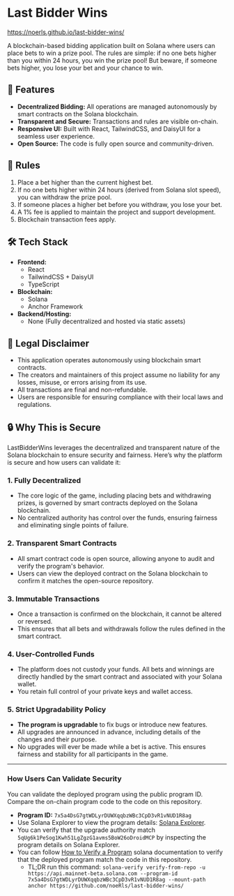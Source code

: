 # Last Bidder Wins

https://noerls.github.io/last-bidder-wins/

A blockchain-based bidding application built on Solana where users can place bets to win a prize pool. The rules are simple: if no one bets higher than you within 24 hours, you win the prize pool! But beware, if someone bets higher, you lose your bet and your chance to win.

## 🚀 Features

- **Decentralized Bidding:** All operations are managed autonomously by smart contracts on the Solana blockchain.
- **Transparent and Secure:** Transactions and rules are visible on-chain.
- **Responsive UI:** Built with React, TailwindCSS, and DaisyUI for a seamless user experience.
- **Open Source:** The code is fully open source and community-driven.

## 📜 Rules

1. Place a bet higher than the current highest bet.
2. If no one bets higher within 24 hours (derived from Solana slot speed), you can withdraw the prize pool.
3. If someone places a higher bet before you withdraw, you lose your bet.
4. A 1% fee is applied to maintain the project and support development.
5. Blockchain transaction fees apply.

## 🛠 Tech Stack

- **Frontend:**
  - React
  - TailwindCSS + DaisyUI
  - TypeScript
- **Blockchain:**
  - Solana
  - Anchor Framework
- **Backend/Hosting:**
  - None (Fully decentralized and hosted via static assets)

## 📝 Legal Disclaimer

- This application operates autonomously using blockchain smart contracts.
- The creators and maintainers of this project assume no liability for any losses, misuse, or errors arising from its use.
- All transactions are final and non-refundable.
- Users are responsible for ensuring compliance with their local laws and regulations.

## 🔒 Why This is Secure

LastBidderWins leverages the decentralized and transparent nature of the Solana blockchain to ensure security and fairness. Here’s why the platform is secure and how users can validate it:

### **1. Fully Decentralized**
- The core logic of the game, including placing bets and withdrawing prizes, is governed by smart contracts deployed on the Solana blockchain.
- No centralized authority has control over the funds, ensuring fairness and eliminating single points of failure.

### **2. Transparent Smart Contracts**
- All smart contract code is open source, allowing anyone to audit and verify the program's behavior.
- Users can view the deployed contract on the Solana blockchain to confirm it matches the open-source repository.

### **3. Immutable Transactions**
- Once a transaction is confirmed on the blockchain, it cannot be altered or reversed.
- This ensures that all bets and withdrawals follow the rules defined in the smart contract.

### **4. User-Controlled Funds**
- The platform does not custody your funds. All bets and winnings are directly handled by the smart contract and associated with your Solana wallet.
- You retain full control of your private keys and wallet access.

### **5. Strict Upgradability Policy**
- **The program is upgradable** to fix bugs or introduce new features.
- All upgrades are announced in advance, including details of the changes and their purpose.
- No upgrades will ever be made while a bet is active. This ensures fairness and stability for all participants in the game.

---

### **How Users Can Validate Security**

You can validate the deployed program using the public program ID. Compare the on-chain program code to the code on this repository.

- **Program ID:** `7x5a4DsG7gtWDLyrDUWXqqbzWBc3CpD3vR1vNUD1R8ag`
- Use Solana Explorer to view the program details: [Solana Explorer](https://explorer.solana.com/).
- You can verify that the upgrade authority match `5qUg6k1PeSog1Kwh51LgZgzG1avms5BoW26oDroidMCP` by inspecting the program details on Solana Explorer.
- You can follow [How to Verify a Program](https://solana.com/developers/guides/advanced/verified-builds) solana documentation to verify that the deployed program match the code in this repository.
  - TL;DR run this command: `solana-verify verify-from-repo -u https://api.mainnet-beta.solana.com --program-id 7x5a4DsG7gtWDLyrDUWXqqbzWBc3CpD3vR1vNUD1R8ag --mount-path anchor https://github.com/noeRls/last-bidder-wins/`
